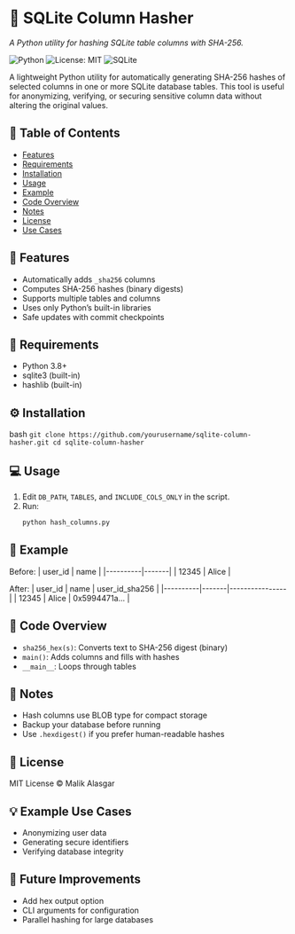 # 🔐 SQLite Column Hasher
_A Python utility for hashing SQLite table columns with SHA-256._

![Python](https://img.shields.io/badge/python-3.8%2B-blue)
![License: MIT](https://img.shields.io/badge/License-MIT-green)
![SQLite](https://img.shields.io/badge/SQLite-Compatible-orange)

A lightweight Python utility for automatically generating SHA-256 hashes of selected columns in one or more SQLite database tables.
This tool is useful for anonymizing, verifying, or securing sensitive column data without altering the original values.

## 📑 Table of Contents
- [Features](#-features)
- [Requirements](#-requirements)
- [Installation](#-installation)
- [Usage](#-usage)
- [Example](#-example)
- [Code Overview](#-code-overview)
- [Notes](#-notes)
- [License](#-license)
- [Use Cases](#-use-cases)

## 🚀 Features
- Automatically adds `_sha256` columns
- Computes SHA-256 hashes (binary digests)
- Supports multiple tables and columns
- Uses only Python’s built-in libraries
- Safe updates with commit checkpoints

## 🧰 Requirements
- Python 3.8+
- sqlite3 (built-in)
- hashlib (built-in)

## ⚙️ Installation
bash ```git clone https://github.com/yourusername/sqlite-column-hasher.git
cd sqlite-column-hasher```

## 💻 Usage
1. Edit `DB_PATH`, `TABLES`, and `INCLUDE_COLS_ONLY` in the script.
2. Run:
   ```bash
   python hash_columns.py

## 🧩 Example
Before:
| user_id  | name  |
|----------|-------|
| 12345    | Alice |

After:
| user_id  | name  | user_id_sha256 |
|----------|-------|----------------|
| 12345    | Alice | 0x5994471a...  |

## 🧠 Code Overview
- `sha256_hex(s)`: Converts text to SHA-256 digest (binary)
- `main()`: Adds columns and fills with hashes
- `__main__`: Loops through tables

## 🧼 Notes
- Hash columns use BLOB type for compact storage
- Backup your database before running
- Use `.hexdigest()` if you prefer human-readable hashes

## 📄 License
MIT License © Malik Alasgar

## 💡 Example Use Cases
- Anonymizing user data
- Generating secure identifiers
- Verifying database integrity

## 🔮 Future Improvements
- Add hex output option
- CLI arguments for configuration
- Parallel hashing for large databases


